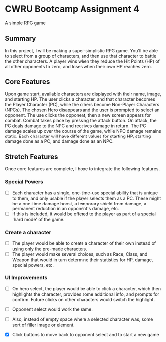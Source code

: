 # CWRU Bootcamp Assignment 4
A simple RPG game

## Summary
In this project, I will be making a super-simplistic RPG game. You'll be able to select from a group of characters, and then use that character to battle the other characters. A player wins when they reduce the Hit Points (HP) of all other opponents to zero, and loses when their own HP reaches zero.

## Core Features
Upon game start, available characters are displayed with their name, image, and starting HP. The user clicks a character, and that character becomes the Player Character (PC), while the others become Non-Player Characters (NPCs). The chosen Hero disappears and the user is prompted to select an opponent. The use clicks the opponent, then a new screen appears for combat. Combat takes place by pressing the attack button. On attack, the PC deals damage to the NPC and receives damage in return. The PC damage scales up over the course of the game, while NPC damage remains static. Each character will have different values for starting HP, starting damage done as a PC, and damage done as an NPC. 

## Stretch Features
Once core features are complete, I hope to integrate the following features.

### Special Powers
- [ ] Each character has a single, one-time-use special ability that is unique to them, and only usable if the player selects them as a PC. These might be a one-time damage boost, a temporary shield from damage, a permanent reduction in an opponent's damage, etc.
- [ ] If this is included, it would be offered to the player as part of a special 'hard mode' of the game.

### Create a character
- [ ] The player would be able to create a character of their own instead of using only the pre-made characters.
- [ ] The player would make several choices, such as Race, Class, and Weapon that would in turn determine their statistics for HP, damage, special powers, etc.

### UI Improvements
- [ ] On hero select, the player would be able to click a character, which then highlights the character, provides some additional info, and prompts for confirm. Future clicks on other characters would switch the highlight.
- [ ] Opponent select would work the same.
- [ ] Also, instead of empty space where a selected character was, some sort of filler image or element.
- [x] Click buttons to move back to opponent select and to start a new game


